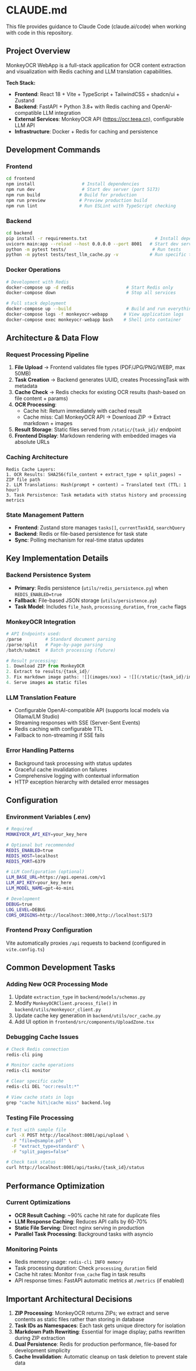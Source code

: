 # CLAUDE.md

This file provides guidance to Claude Code (claude.ai/code) when working with code in this repository.

## Project Overview

MonkeyOCR WebApp is a full-stack application for OCR content extraction and visualization with Redis caching and LLM translation capabilities.

**Tech Stack:**
- **Frontend**: React 18 + Vite + TypeScript + TailwindCSS + shadcn/ui + Zustand
- **Backend**: FastAPI + Python 3.8+ with Redis caching and OpenAI-compatible LLM integration
- **External Services**: MonkeyOCR API (https://ocr.teea.cn), configurable LLM API
- **Infrastructure**: Docker + Redis for caching and persistence

## Development Commands

### Frontend
```bash
cd frontend
npm install                  # Install dependencies
npm run dev                  # Start dev server (port 5173)
npm run build               # Build for production
npm run preview             # Preview production build
npm run lint                # Run ESLint with TypeScript checking
```

### Backend
```bash
cd backend
pip install -r requirements.txt                          # Install dependencies
uvicorn main:app --reload --host 0.0.0.0 --port 8001   # Start dev server
python -m pytest tests/                                 # Run tests
python -m pytest tests/test_llm_cache.py -v            # Run specific test
```

### Docker Operations
```bash
# Development with Redis
docker-compose up -d redis                    # Start Redis only
docker-compose down                           # Stop all services

# Full stack deployment
docker-compose up --build                     # Build and run everything
docker-compose logs -f monkeyocr-webapp      # View application logs
docker-compose exec monkeyocr-webapp bash    # Shell into container
```

## Architecture & Data Flow

### Request Processing Pipeline
1. **File Upload** → Frontend validates file types (PDF/JPG/PNG/WEBP, max 50MB)
2. **Task Creation** → Backend generates UUID, creates ProcessingTask with metadata
3. **Cache Check** → Redis checks for existing OCR results (hash-based on file content + params)
4. **OCR Processing**:
   - Cache hit: Return immediately with cached result
   - Cache miss: Call MonkeyOCR API → Download ZIP → Extract markdown + images
5. **Result Storage**: Static files served from `/static/{task_id}/` endpoint
6. **Frontend Display**: Markdown rendering with embedded images via absolute URLs

### Caching Architecture
```
Redis Cache Layers:
1. OCR Results: SHA256(file_content + extract_type + split_pages) → ZIP file path
2. LLM Translations: Hash(prompt + content) → Translated text (TTL: 1 hour)
3. Task Persistence: Task metadata with status history and processing metrics
```

### State Management Pattern
- **Frontend**: Zustand store manages `tasks[]`, `currentTaskId`, `searchQuery`
- **Backend**: Redis or file-based persistence for task state
- **Sync**: Polling mechanism for real-time status updates

## Key Implementation Details

### Backend Persistence System
- **Primary**: Redis persistence (`utils/redis_persistence.py`) when `REDIS_ENABLED=true`
- **Fallback**: File-based JSON storage (`utils/persistence.py`)
- **Task Model**: Includes `file_hash`, `processing_duration`, `from_cache` flags

### MonkeyOCR Integration
```python
# API Endpoints used:
/parse         # Standard document parsing
/parse/split   # Page-by-page parsing
/batch/submit  # Batch processing (future)

# Result processing:
1. Download ZIP from MonkeyOCR
2. Extract to results/{task_id}/
3. Fix markdown image paths: ![](images/xxx) → ![](/static/{task_id}/images/xxx)
4. Serve images as static files
```

### LLM Translation Feature
- Configurable OpenAI-compatible API (supports local models via Ollama/LM Studio)
- Streaming responses with SSE (Server-Sent Events)
- Redis caching with configurable TTL
- Fallback to non-streaming if SSE fails

### Error Handling Patterns
- Background task processing with status updates
- Graceful cache invalidation on failures
- Comprehensive logging with contextual information
- HTTP exception hierarchy with detailed error messages

## Configuration

### Environment Variables (.env)
```bash
# Required
MONKEYOCR_API_KEY=your_key_here

# Optional but recommended
REDIS_ENABLED=true
REDIS_HOST=localhost
REDIS_PORT=6379

# LLM Configuration (optional)
LLM_BASE_URL=https://api.openai.com/v1
LLM_API_KEY=your_key_here
LLM_MODEL_NAME=gpt-4o-mini

# Development
DEBUG=true
LOG_LEVEL=DEBUG
CORS_ORIGINS=http://localhost:3000,http://localhost:5173
```

### Frontend Proxy Configuration
Vite automatically proxies `/api` requests to backend (configured in `vite.config.ts`)

## Common Development Tasks

### Adding New OCR Processing Mode
1. Update `extraction_type` in `backend/models/schemas.py`
2. Modify `MonkeyOCRClient.process_file()` in `backend/utils/monkeyocr_client.py`
3. Update cache key generation in `backend/utils/ocr_cache.py`
4. Add UI option in `frontend/src/components/UploadZone.tsx`

### Debugging Cache Issues
```python
# Check Redis connection
redis-cli ping

# Monitor cache operations
redis-cli monitor

# Clear specific cache
redis-cli DEL "ocr:result:*"

# View cache stats in logs
grep "cache hit\|cache miss" backend.log
```

### Testing File Processing
```bash
# Test with sample file
curl -X POST http://localhost:8001/api/upload \
  -F "file=@sample.pdf" \
  -F "extract_type=standard" \
  -F "split_pages=false"

# Check task status
curl http://localhost:8001/api/tasks/{task_id}/status
```

## Performance Optimization

### Current Optimizations
- **OCR Result Caching**: ~90% cache hit rate for duplicate files
- **LLM Response Caching**: Reduces API calls by 60-70%
- **Static File Serving**: Direct nginx serving in production
- **Parallel Task Processing**: Background tasks with asyncio

### Monitoring Points
- Redis memory usage: `redis-cli INFO memory`
- Task processing duration: Check `processing_duration` field
- Cache hit rates: Monitor `from_cache` flag in task results
- API response times: FastAPI automatic metrics at `/metrics` (if enabled)

## Important Architectural Decisions

1. **ZIP Processing**: MonkeyOCR returns ZIPs; we extract and serve contents as static files rather than storing in database
2. **Task IDs as Namespaces**: Each task gets unique directory for isolation
3. **Markdown Path Rewriting**: Essential for image display; paths rewritten during ZIP extraction
4. **Dual Persistence**: Redis for production performance, file-based for development simplicity
5. **Cache Invalidation**: Automatic cleanup on task deletion to prevent stale data